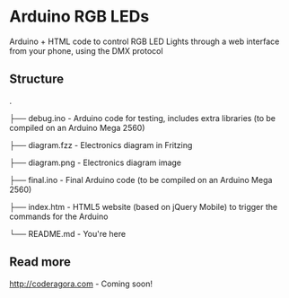 # Arduino RGB LEDs
Arduino + HTML code to control RGB LED Lights through a web interface from your phone, using the DMX protocol

## Structure
.

├── debug.ino - Arduino code for testing, includes extra libraries (to be compiled on an Arduino Mega 2560)

├── diagram.fzz - Electronics diagram in Fritzing

├── diagram.png - Electronics diagram image

├── final.ino - Final Arduino code (to be compiled on an Arduino Mega 2560)

├── index.htm - HTML5 website (based on jQuery Mobile) to trigger the commands for the Arduino

└── README.md - You're here

## Read more
http://coderagora.com - Coming soon!
